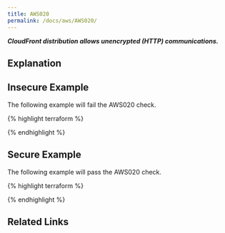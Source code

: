```yaml
---
title: AWS020
permalink: /docs/aws/AWS020/
---
```


***CloudFront distribution allows unencrypted (HTTP) communications.***

## Explanation






## Insecure Example

The following example will fail the AWS020 check.

{% highlight terraform %}



{% endhighlight %}



## Secure Example

The following example will pass the AWS020 check.

{% highlight terraform %}



{% endhighlight %}


## Related Links



